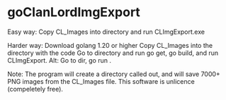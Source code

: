 # goClanLordImgExport
Easy way: Copy CL_Images into directory and run CLImgExport.exe

Harder way:
Download golang 1.20 or higher
Copy CL_Images into the directory with the code
Go to directory and run go get, go build, and run CLImgExport.
Alt: Go to dir, go run .

Note:
The program will create a directory called out, and will save 7000+ PNG images from the CL_Images file.
This software is unlicence (compeletely free).


